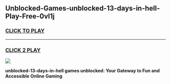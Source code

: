 
## Unblocked-Games-unblocked-13-days-in-hell-Play-Free-0vl1j
<h3>
<a href="https://premium76.site?title=unblocked-13-days-in-hell&ref=19M">CLICK TO PLAY</a></h3>
<hr>

<h3>
<a href="https://premium76.site?title=unblocked-13-days-in-hell&ref=19M">CLICK 2 PLAY</a>
  
</h3>

<a href="https://premium76.site?title=unblocked-13-days-in-hell&ref=19M"><img src="https://clearcache.store/games.png"></a>


**unblocked-13-days-in-hell games unblocked: Your Gateway to Fun and Accessible Online Gaming**
